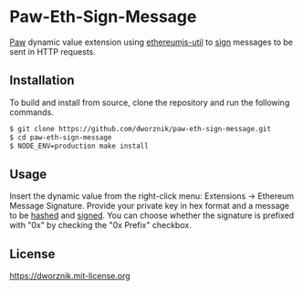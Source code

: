 # Paw-Eth-Sign-Message

[Paw](http://paw.cloud) dynamic value extension using [ethereumjs-util](https://github.com/ethereumjs/ethereumjs-util) to [sign](https://github.com/ethereumjs/ethereumjs-util/blob/master/docs/modules/_signature_.md#const-ecsign) messages to be sent in HTTP requests.

## Installation

To build and install from source, clone the repository and run the following commands.

```bash
$ git clone https://github.com/dworznik/paw-eth-sign-message.git
$ cd paw-eth-sign-message
$ NODE_ENV=production make install
```

## Usage

Insert the dynamic value from the right-click menu: Extensions -> Ethereum Message Signature.
Provide your private key in hex format and a message to be [hashed](https://github.com/ethereumjs/ethereumjs-util/blob/master/docs/modules/_signature_.md#const-hashpersonalmessage) and [signed](https://github.com/ethereumjs/ethereumjs-util/blob/master/docs/modules/_signature_.md#const-ecsign).
You can choose whether the signature is prefixed with "0x" by checking the "0x Prefix" checkbox.

## License

https://dworznik.mit-license.org
